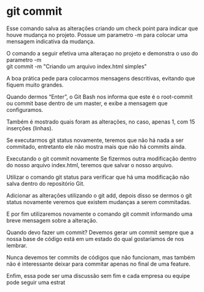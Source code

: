 # git commit

Esse comando salva as alterações criando um check point para indicar que houve mudança no projeto. Possue um parametro -m para colocar uma mensagem indicativa da mudança.

O comando a seguir efetiva uma alteraçao no projeto e demonstra o uso do parametro -m <br> 
git commit -m "Criando um arquivo index.html simples"

A boa prática pede para colocarmos mensagens descritivas, evitando que fiquem muito grandes.

Quando dermos “Enter”, o Git Bash nos informa que este é o root-commit ou commit base dentro de um master, e exibe a mensagem que configuramos.

Também é mostrado quais foram as alterações, no caso, apenas 1, com 15 inserções (linhas).

Se executarmos git status novamente, teremos que não há nada a ser commitado, entretanto ele não mostra mais que não há commits ainda.

Executando o git commit novamente
Se fizermos outra modificação dentro do nosso arquivo index.html, teremos que salvar o nosso arquivo.

Utilizar o comando git status para verificar que há uma modificação não salva dentro do repositório Git.

Adicionar as alterações utilizando o git add, depois disso se dermos o git status novamente veremos que existem mudanças a serem commitadas.

E por fim utilizaremos novamente o comando git commit informando uma breve mensagem sobre a alteração.

Quando devo fazer um commit?
Devemos gerar um commit sempre que a nossa base de código está em um estado do qual gostaríamos de nos lembrar.

Nunca devemos ter commits de códigos que não funcionam, mas também não é interessante deixar para commitar apenas no final de uma feature.

Enfim, essa pode ser uma discussão sem fim e cada empresa ou equipe pode seguir uma estrat
